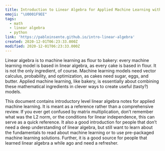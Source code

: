 ```yaml
---
title: Introduction to Linear Algebra for Applied Machine Learning with Python
emoji: "\U0001F9EE"
tags:
  - math
  - linear algebra
  - python
link: 'https://pabloinsente.github.io/intro-linear-algebra'
created: 2020-12-01T06:23:33.000Z
modified: 2020-12-01T06:23:33.000Z
---
```


Linear algebra is to machine learning as flour to bakery: every machine learning model is based in linear algebra, as every cake is based in flour. It is not the only ingredient, of course. Machine learning models need vector calculus, probability, and optimization, as cakes need sugar, eggs, and butter. Applied machine learning, like bakery, is essentially about combining these mathematical ingredients in clever ways to create useful (tasty?) models.

This document contains introductory level linear algebra notes for applied machine learning. It is meant as a reference rather than a comprehensive review. If you ever get confused by matrix multiplication, don’t remember what was the L2 norm, or the conditions for linear independence, this can serve as a quick reference. It also a good introduction for people that don’t need a deep understanding of linear algebra, but still want to learn about the fundamentals to read about machine learning or to use pre-packaged machine learning solutions. Further, it is a good source for people that learned linear algebra a while ago and need a refresher.
